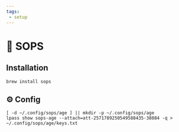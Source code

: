 ```yaml
---
tags:
 - setup
---
```

# :key: SOPS

## Installation

```shell
brew install sops
```

## :gear: Config

```shell
[ -d ~/.config/sops/age ] || mkdir -p ~/.config/sops/age
lpass show sops-age --attach=att-2571789250549588435-38084 -q > ~/.config/sops/age/keys.txt
```

